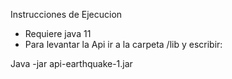 Instrucciones de Ejecucion

- Requiere java 11
- Para levantar la Api ir a la carpeta /lib y escribir:

Java -jar api-earthquake-1.jar
